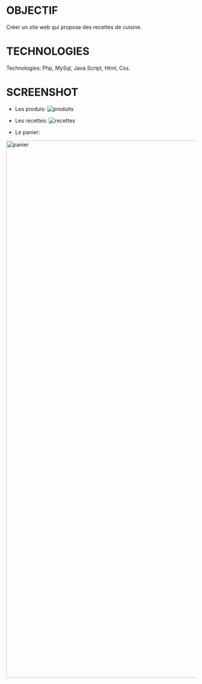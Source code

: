 # OBJECTIF

Créer un site web qui propose des recettes de cuisine.

# TECHNOLOGIES

Technologies: Php, MySql, Java Script, Html, Css.

# SCREENSHOT

- Les produis:
![produits](https://user-images.githubusercontent.com/73828008/209836343-66f489a9-f438-4a51-9f1a-9bfddceadba9.png)

- Les recettes:
![recettes](https://user-images.githubusercontent.com/73828008/209836434-9210081b-1784-491f-b937-458b856b8336.png)

- Le panier:
<img width="1431" alt="panier" src="https://user-images.githubusercontent.com/73828008/209836776-dfe09ed4-6d1c-4a62-9a86-8e78877471db.png">
